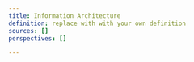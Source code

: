 ```yaml
---
title: Information Architecture
definition: replace with with your own definition
sources: []
perspectives: []

---
```

